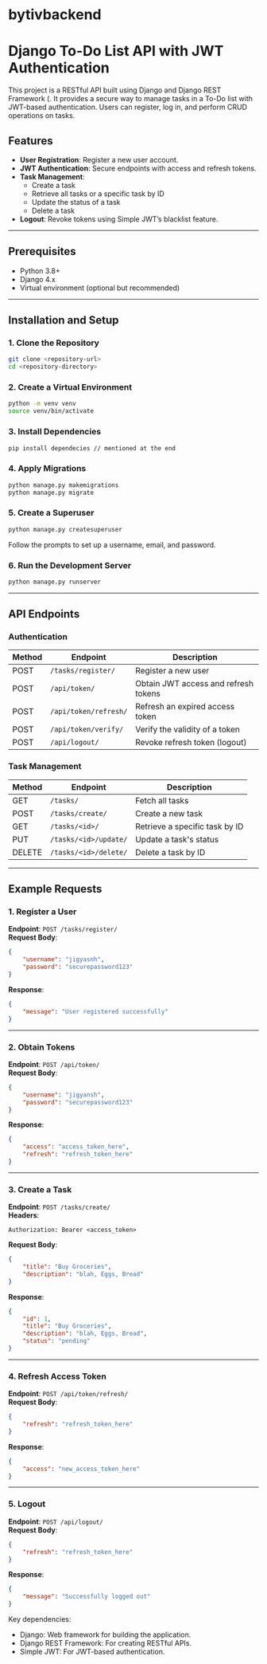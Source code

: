 # bytivbackend


# Django To-Do List API with JWT Authentication

This project is a RESTful API built using Django and Django REST Framework (. It provides a secure way to manage tasks in a To-Do list with JWT-based authentication. Users can register, log in, and perform CRUD operations on tasks.


## Features
- **User Registration**: Register a new user account.
- **JWT Authentication**: Secure endpoints with access and refresh tokens.
- **Task Management**:
  - Create a task
  - Retrieve all tasks or a specific task by ID
  - Update the status of a task
  - Delete a task
- **Logout**: Revoke tokens using Simple JWT’s blacklist feature.

---

## Prerequisites
- Python 3.8+
- Django 4.x
- Virtual environment (optional but recommended)

---

## Installation and Setup

### 1. Clone the Repository
```bash
git clone <repository-url>
cd <repository-directory>
```

### 2. Create a Virtual Environment
```bash
python -m venv venv
source venv/bin/activate   
```

### 3. Install Dependencies
```bash
pip install dependecies // mentioned at the end
```

### 4. Apply Migrations
```bash
python manage.py makemigrations
python manage.py migrate
```

### 5. Create a Superuser
```bash
python manage.py createsuperuser
```
Follow the prompts to set up a username, email, and password.

### 6. Run the Development Server
```bash
python manage.py runserver
```

---

## API Endpoints

### Authentication
| Method | Endpoint              | Description                     |
|--------|------------------------|---------------------------------|
| POST   | `/tasks/register/`     | Register a new user             |
| POST   | `/api/token/`          | Obtain JWT access and refresh tokens |
| POST   | `/api/token/refresh/`  | Refresh an expired access token |
| POST   | `/api/token/verify/`   | Verify the validity of a token  |
| POST   | `/api/logout/`         | Revoke refresh token (logout)   |

### Task Management
| Method | Endpoint              | Description                     |
|--------|------------------------|---------------------------------|
| GET    | `/tasks/`              | Fetch all tasks                 |
| POST   | `/tasks/create/`       | Create a new task               |
| GET    | `/tasks/<id>/`         | Retrieve a specific task by ID  |
| PUT    | `/tasks/<id>/update/`  | Update a task's status          |
| DELETE | `/tasks/<id>/delete/`  | Delete a task by ID             |

---

## Example Requests

### 1. Register a User
**Endpoint**: `POST /tasks/register/`  
**Request Body**:
```json
{
    "username": "jigyasnh",
    "password": "securepassword123"
}
```
**Response**:
```json
{
    "message": "User registered successfully"
}
```

---

### 2. Obtain Tokens
**Endpoint**: `POST /api/token/`  
**Request Body**:
```json
{
    "username": "jigyansh",
    "password": "securepassword123"
}
```
**Response**:
```json
{
    "access": "access_token_here",
    "refresh": "refresh_token_here"
}
```

---

### 3. Create a Task
**Endpoint**: `POST /tasks/create/`  
**Headers**:
```
Authorization: Bearer <access_token>
```
**Request Body**:
```json
{
    "title": "Buy Groceries",
    "description": "blah, Eggs, Bread"
}
```
**Response**:
```json
{
    "id": 1,
    "title": "Buy Groceries",
    "description": "blah, Eggs, Bread",
    "status": "pending"
}
```

---

### 4. Refresh Access Token
**Endpoint**: `POST /api/token/refresh/`  
**Request Body**:
```json
{
    "refresh": "refresh_token_here"
}
```
**Response**:
```json
{
    "access": "new_access_token_here"
}
```

---

### 5. Logout
**Endpoint**: `POST /api/logout/`  
**Request Body**:
```json
{
    "refresh": "refresh_token_here"
}
```
**Response**:
```json
{
    "message": "Successfully logged out"
}
```



Key dependencies:
- Django: Web framework for building the application.
- Django REST Framework: For creating RESTful APIs.
- Simple JWT: For JWT-based authentication.

